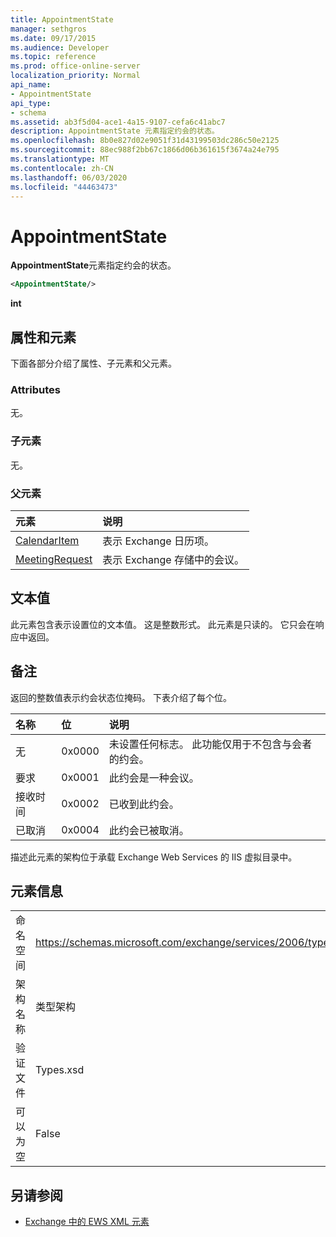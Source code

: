```yaml
---
title: AppointmentState
manager: sethgros
ms.date: 09/17/2015
ms.audience: Developer
ms.topic: reference
ms.prod: office-online-server
localization_priority: Normal
api_name:
- AppointmentState
api_type:
- schema
ms.assetid: ab3f5d04-ace1-4a15-9107-cefa6c41abc7
description: AppointmentState 元素指定约会的状态。
ms.openlocfilehash: 8b0e827d02e9051f31d43199503dc286c50e2125
ms.sourcegitcommit: 88ec988f2bb67c1866d06b361615f3674a24e795
ms.translationtype: MT
ms.contentlocale: zh-CN
ms.lasthandoff: 06/03/2020
ms.locfileid: "44463473"
---
```

# <a name="appointmentstate"></a>AppointmentState

**AppointmentState**元素指定约会的状态。 
  
```XML
<AppointmentState/>
```

 **int**
## <a name="attributes-and-elements"></a>属性和元素

下面各部分介绍了属性、子元素和父元素。
  
### <a name="attributes"></a>Attributes

无。
  
### <a name="child-elements"></a>子元素

无。
  
### <a name="parent-elements"></a>父元素

|**元素**|**说明**|
|:-----|:-----|
|[CalendarItem](calendaritem.md) <br/> |表示 Exchange 日历项。  <br/> |
|[MeetingRequest](meetingrequest.md) <br/> |表示 Exchange 存储中的会议。  <br/> |
   
## <a name="text-value"></a>文本值

此元素包含表示设置位的文本值。 这是整数形式。 此元素是只读的。 它只会在响应中返回。
  
## <a name="remarks"></a>备注

返回的整数值表示约会状态位掩码。 下表介绍了每个位。
  
|**名称**|**位**|**说明**|
|:-----|:-----|:-----|
|无  <br/> |0x0000  <br/> |未设置任何标志。 此功能仅用于不包含与会者的约会。  <br/> |
|要求  <br/> |0x0001  <br/> |此约会是一种会议。  <br/> |
|接收时间  <br/> |0x0002  <br/> |已收到此约会。  <br/> |
|已取消  <br/> |0x0004  <br/> |此约会已被取消。  <br/> |
   
描述此元素的架构位于承载 Exchange Web Services 的 IIS 虚拟目录中。
  
## <a name="element-information"></a>元素信息

|||
|:-----|:-----|
|命名空间  <br/> |https://schemas.microsoft.com/exchange/services/2006/types  <br/> |
|架构名称  <br/> |类型架构  <br/> |
|验证文件  <br/> |Types.xsd  <br/> |
|可以为空  <br/> |False  <br/> |
   
## <a name="see-also"></a>另请参阅

- [Exchange 中的 EWS XML 元素](ews-xml-elements-in-exchange.md)


